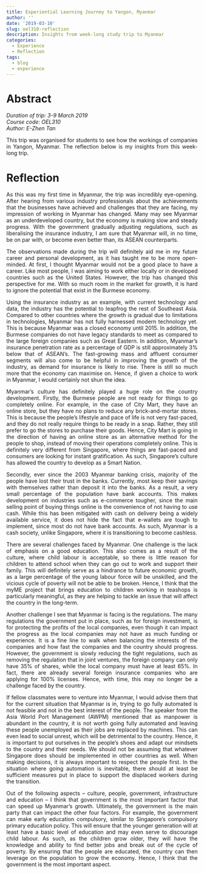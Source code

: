 ```yaml
---
title: Experiential Learning Journey to Yangon, Myanmar
author: ''
date: '2019-03-10'
slug: oel310-reflection
description: Insights from week-long study trip to Myanmar
categories:
  - Experience
  - Reflection
tags:
  - blog
  - experience
---
```


# Abstract

*Duration of trip: 3-9 March 2019*  
*Course code: OEL310*  
*Author: E-Zhen Tan*

<p style="text-align:justify">This trip was organised for students to see how the workings of companies in Yangon, Myanmar. The reflection below is my insights from this week-long trip.</p>

# Reflection

<p style="text-align:justify">As this was my first time in Myanmar, the trip was incredibly eye-opening. After hearing from various industry professionals about the achievements that the businesses have achieved and challenges that they are facing, my impression of working in Myanmar has changed. Many may see Myanmar as an underdeveloped country, but the economy is making slow and steady progress. With the government gradually adjusting regulations, such as liberalising the insurance industry, I am sure that Myanmar will, in no time, be on par with, or become even better than, its ASEAN counterparts.</p>

<p style="text-align:justify">The observations made during the trip will definitely aid me in my future career and personal development, as it has taught me to be more open-minded. At first, I thought Myanmar would not be a good place to have a career. Like most people, I was aiming to work either locally or in developed countries such as the United States. However, the trip has changed this perspective for me. With so much room in the market for growth, it is hard to ignore the potential that exist in the Burmese economy.</p>

<p style="text-align:justify">Using the insurance industry as an example, with current technology and data, the industry has the potential to leapfrog the rest of Southeast Asia. Compared to other countries where the growth is gradual due to limitations in technologies, Myanmar has not fully harnessed modern technology yet. This is because Myanmar was a closed economy until 2015. In addition, the Burmese companies do not have legacy standards to meet as compared to the large foreign companies such as Great Eastern. In addition, Myanmar’s insurance penetration rate as a percentage of GDP is still approximately 3% below that of ASEAN’s. The fast-growing mass and affluent consumer segments will also come to be helpful in improving the growth of the industry, as demand for insurance is likely to rise. There is still so much more that the economy can maximise on. Hence, if given a choice to work in Myanmar, I would certainly not shun the idea. </p>

<p style="text-align:justify">Myanmar’s culture has definitely played a huge role on the country development. Firstly, the Burmese people are not ready for things to go completely online. For example, in the case of City Mart, they have an online store, but they have no plans to reduce any brick-and-mortar stores. This is because the people’s lifestyle and pace of life is not very fast-paced, and they do not really require things to be ready in a snap. Rather, they still prefer to go the stores to purchase their goods. Hence, City Mart is going in the direction of having an online store as an alternative method for the people to shop, instead of moving their operations completely online. This is definitely very different from Singapore, where things are fast-paced and consumers are looking for instant gratification. As such, Singapore’s culture has allowed the country to develop as a Smart Nation.</p>

<p style="text-align:justify">Secondly, ever since the 2003 Myanmar banking crisis, majority of the people have lost their trust in the banks. Currently, most keep their savings with themselves rather than deposit it into the banks. As a result, a very small percentage of the population have bank accounts. This makes development on industries such as e-commerce tougher, since the main selling point of buying things online is the convenience of not having to use cash. While this has been mitigated with cash on delivery being a widely available service, it does not hide the fact that e-wallets are tough to implement, since most do not have bank accounts. As such, Myanmar is a cash society, unlike Singapore, where it is transitioning to become cashless.</p>

<p style="text-align:justify">There are several challenges faced by Myanmar. One challenge is the lack of emphasis on a good education. This also comes as a result of the culture, where child labour is acceptable, so there is little reason for children to attend school when they can go out to work and support their family. This will definitely serve as a hindrance to future economic growth, as a large percentage of the young labour force will be unskilled, and the vicious cycle of poverty will not be able to be broken. Hence, I think that the myME project that brings education to children working in teashops is particularly meaningful, as they are helping to tackle an issue that will affect the country in the long-term.</p>

<p style="text-align:justify">Another challenge I see that Myanmar is facing is the regulations. The many regulations the government put in place, such as for foreign investment, is for protecting the profits of the local companies, even though it can impact the progress as the local companies may not have as much funding or experience. It is a fine line to walk when balancing the interests of the companies and how fast the companies and the country should progress. However, the government is slowly reducing the tight regulations, such as removing the regulation that in joint ventures, the foreign company can only have 35% of shares, while the local company must have at least 65%. In fact, there are already several foreign insurance companies who are applying for 100% licenses. Hence, with time, this may no longer be a challenge faced by the country.</p>

<p style="text-align:justify">If fellow classmates were to venture into Myanmar, I would advise them that for the current situation that Myanmar is in, trying to go fully automated is not feasible and not in the best interest of the people. The speaker from the Asia World Port Management (AWPM) mentioned that as manpower is abundant in the country, it is not worth going fully automated and leaving these people unemployed as their jobs are replaced by machines. This can even lead to social unrest, which will be detrimental to the country. Hence, it is important to put ourselves in the people’s shoes and adapt our mindsets to the country and their needs. We should not be assuming that whatever Singapore does should be implemented in other countries as well. When making decisions, it is always important to respect the people first. In the situation where going automation is inevitable, there should at least be sufficient measures put in place to support the displaced workers during the transition.</p>

<p style="text-align:justify">Out of the following aspects – culture, people, government, infrastructure and education – I think that government is the most important factor that can speed up Myanmar’s growth. Ultimately, the government is the main party that can impact the other four factors. For example, the government can make early education compulsory, similar to Singapore’s compulsory primary education policy. This will ensure that the younger generation will at least have a basic level of education and may even serve to discourage child labour. As such, as the children grow older, they will have the knowledge and ability to find better jobs and break out of the cycle of poverty. By ensuring that the people are educated, the country can then leverage on the population to grow the economy. Hence, I think that the government is the most important aspect.</p>